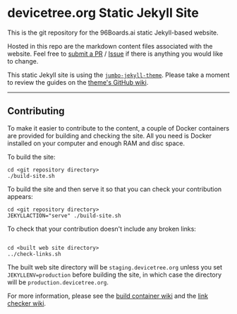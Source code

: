 # devicetree.org Static Jekyll Site

This is the git repository for the 96Boards.ai static Jekyll-based website.

Hosted in this repo are the markdown content files associated with the website. Feel free to [submit a 
PR](https://github.com/devicetree-org/devicetree-website/pulls) / [Issue](https://github.com/devicetree-org/devicetree-website/issues/new) if there is anything you would like to change.

This static Jekyll site is using the [`jumbo-jekyll-theme`](https://github.com/linaro-marketing/jumbo-jekyll-theme). Please take a moment to review the guides on the [theme's GitHub wiki](https://github.com/linaro-marketing/jumbo-jekyll-theme/wiki).

*****

## Contributing

To make it easier to contribute to the content, a couple of Docker containers are provided for building and checking the site. All you need is Docker installed on your computer and enough RAM and disc space.

To build the site:

```
cd <git repository directory>
./build-site.sh
```

To build the site and then serve it so that you can check your contribution appears:

```
cd <git repository directory>
JEKYLLACTION="serve" ./build-site.sh
```

To check that your contribution doesn't include any broken links:

```

cd <built web site directory>
../check-links.sh
```

The built web site directory will be `staging.devicetree.org` unless you set `JEKYLLENV=production` before building the site, in which case the directory will be `production.devicetree.org`.

For more information, please see the [build container wiki](https://github.com/linaro-its/jekyll-build-container/wiki) and the [link checker wiki](https://github.com/linaro-its/jekyll-link-checker/wiki).
